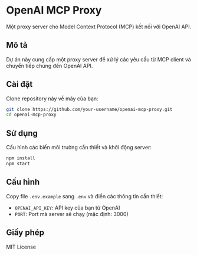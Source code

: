 # OpenAI MCP Proxy

Một proxy server cho Model Context Protocol (MCP) kết nối với OpenAI API.

## Mô tả

Dự án này cung cấp một proxy server để xử lý các yêu cầu từ MCP client và chuyển tiếp chúng đến OpenAI API.

## Cài đặt

Clone repository này về máy của bạn:

```bash
git clone https://github.com/your-username/openai-mcp-proxy.git
cd openai-mcp-proxy
```

## Sử dụng

Cấu hình các biến môi trường cần thiết và khởi động server:

```bash
npm install
npm start
```

## Cấu hình

Copy file `.env.example` sang `.env` và điền các thông tin cần thiết:

- `OPENAI_API_KEY`: API key của bạn từ OpenAI
- `PORT`: Port mà server sẽ chạy (mặc định: 3000)

## Giấy phép

MIT License